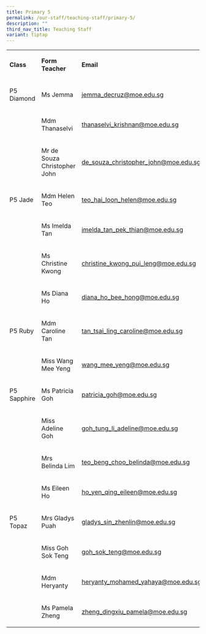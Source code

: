 ```yaml
---
title: Primary 5
permalink: /our-staff/teaching-staff/primary-5/
description: ""
third_nav_title: Teaching Staff
variant: tiptap
---
```

<table style="minWidth: 75px">
<colgroup>
<col>
<col>
<col>
</colgroup>
<tbody>
<tr>
<td rowspan="1" colspan="1">
<p><strong>Class</strong>
</p>
</td>
<td rowspan="1" colspan="1">
<p><strong>Form Teacher</strong>
</p>
</td>
<td rowspan="1" colspan="1">
<p><strong>Email</strong>
</p>
</td>
</tr>
<tr>
<td rowspan="1" colspan="1">
<p>P5 Diamond</p>
</td>
<td rowspan="1" colspan="1">
<p>Ms Jemma</p>
</td>
<td rowspan="1" colspan="1">
<p><a href="jemma_decruz@moe.edu.sg" rel="noopener nofollow" target="_blank">jemma_decruz@moe.edu.sg</a>
</p>
</td>
</tr>
<tr>
<td rowspan="1" colspan="1">
<p></p>
</td>
<td rowspan="1" colspan="1">
<p>Mdm Thanaselvi</p>
</td>
<td rowspan="1" colspan="1">
<p><a href="thanaselvi_krishnan@moe.edu.sg" rel="noopener nofollow" target="_blank">thanaselvi_krishnan@moe.edu.sg</a>
</p>
</td>
</tr>
<tr>
<td rowspan="1" colspan="1">
<p></p>
</td>
<td rowspan="1" colspan="1">
<p>Mr de Souza Christopher John</p>
</td>
<td rowspan="1" colspan="1">
<p><a href="de_souza_christopher_john@moe.edu.sg" rel="noopener nofollow" target="_blank">de_souza_christopher_john@moe.edu.sg</a>
</p>
</td>
</tr>
<tr>
<td rowspan="1" colspan="1">
<p>P5 Jade</p>
</td>
<td rowspan="1" colspan="1">
<p>Mdm Helen Teo</p>
</td>
<td rowspan="1" colspan="1">
<p><a href="teo_hai_loon_helen@moe.edu.sg" rel="noopener nofollow" target="_blank">teo_hai_loon_helen@moe.edu.sg</a>
</p>
</td>
</tr>
<tr>
<td rowspan="1" colspan="1">
<p></p>
</td>
<td rowspan="1" colspan="1">
<p>Ms Imelda Tan</p>
</td>
<td rowspan="1" colspan="1">
<p><a href="imelda_tan_pek_thian@moe.edu.sg" rel="noopener nofollow" target="_blank">imelda_tan_pek_thian@moe.edu.sg</a>
</p>
</td>
</tr>
<tr>
<td rowspan="1" colspan="1">
<p></p>
</td>
<td rowspan="1" colspan="1">
<p>Ms Christine Kwong</p>
</td>
<td rowspan="1" colspan="1">
<p><a href="christine_kwong_pui_leng@moe.edu.sg" rel="noopener nofollow" target="_blank">christine_kwong_pui_leng@moe.edu.sg</a>
</p>
</td>
</tr>
<tr>
<td rowspan="1" colspan="1">
<p></p>
</td>
<td rowspan="1" colspan="1">
<p>Ms Diana Ho</p>
</td>
<td rowspan="1" colspan="1">
<p><a href="diana_ho_bee_hong@moe.edu.sg" rel="noopener nofollow" target="_blank">diana_ho_bee_hong@moe.edu.sg</a>
</p>
</td>
</tr>
<tr>
<td rowspan="1" colspan="1">
<p>P5 Ruby</p>
</td>
<td rowspan="1" colspan="1">
<p>Mdm Caroline Tan</p>
</td>
<td rowspan="1" colspan="1">
<p><a href="tan_tsai_ling_caroline@moe.edu.sg" rel="noopener nofollow" target="_blank">tan_tsai_ling_caroline@moe.edu.sg</a>
</p>
</td>
</tr>
<tr>
<td rowspan="1" colspan="1">
<p></p>
</td>
<td rowspan="1" colspan="1">
<p>Miss Wang Mee Yeng</p>
</td>
<td rowspan="1" colspan="1">
<p><a href="wang_mee_yeng@moe.edu.sg" rel="noopener nofollow" target="_blank">wang_mee_yeng@moe.edu.sg</a>
</p>
</td>
</tr>
<tr>
<td rowspan="1" colspan="1">
<p>P5 Sapphire</p>
</td>
<td rowspan="1" colspan="1">
<p>Ms Patricia Goh</p>
</td>
<td rowspan="1" colspan="1">
<p><a href="patricia_goh@moe.edu.sg" rel="noopener nofollow" target="_blank">patricia_goh@moe.edu.sg</a>
</p>
</td>
</tr>
<tr>
<td rowspan="1" colspan="1">
<p></p>
</td>
<td rowspan="1" colspan="1">
<p>Miss Adeline Goh</p>
</td>
<td rowspan="1" colspan="1">
<p><a href="goh_tung_li_adeline@moe.edu.sg" rel="noopener nofollow" target="_blank">goh_tung_li_adeline@moe.edu.sg</a>
</p>
</td>
</tr>
<tr>
<td rowspan="1" colspan="1">
<p></p>
</td>
<td rowspan="1" colspan="1">
<p>Mrs Belinda Lim</p>
</td>
<td rowspan="1" colspan="1">
<p><a href="teo_beng_choo_belinda@moe.edu.sg" rel="noopener nofollow" target="_blank">teo_beng_choo_belinda@moe.edu.sg</a>
</p>
</td>
</tr>
<tr>
<td rowspan="1" colspan="1">
<p></p>
</td>
<td rowspan="1" colspan="1">
<p>Ms Eileen Ho</p>
</td>
<td rowspan="1" colspan="1">
<p><a href="ho_yen_qing_eileen@moe.edu.sg" rel="noopener nofollow" target="_blank">ho_yen_qing_eileen@moe.edu.sg</a>
</p>
</td>
</tr>
<tr>
<td rowspan="1" colspan="1">
<p>P5 Topaz</p>
</td>
<td rowspan="1" colspan="1">
<p>Mrs Gladys Puah</p>
</td>
<td rowspan="1" colspan="1">
<p><a href="gladys_sin_zhenlin@moe.edu.sg" rel="noopener nofollow" target="_blank">gladys_sin_zhenlin@moe.edu.sg</a>
</p>
</td>
</tr>
<tr>
<td rowspan="1" colspan="1">
<p></p>
</td>
<td rowspan="1" colspan="1">
<p>Miss Goh Sok Teng</p>
</td>
<td rowspan="1" colspan="1">
<p><a href="goh_sok_teng@moe.edu.sg" rel="noopener nofollow" target="_blank">goh_sok_teng@moe.edu.sg</a>
</p>
</td>
</tr>
<tr>
<td rowspan="1" colspan="1">
<p></p>
</td>
<td rowspan="1" colspan="1">
<p>Mdm Heryanty</p>
</td>
<td rowspan="1" colspan="1">
<p><a href="heryanty_mohamed_yahaya@moe.edu.sg" rel="noopener nofollow" target="_blank">heryanty_mohamed_yahaya@moe.edu.sg</a>
</p>
</td>
</tr>
<tr>
<td rowspan="1" colspan="1">
<p></p>
</td>
<td rowspan="1" colspan="1">
<p>Ms Pamela Zheng</p>
</td>
<td rowspan="1" colspan="1">
<p><a href="zheng_dingxiu_pamela@moe.edu.sg" rel="noopener nofollow" target="_blank">zheng_dingxiu_pamela@moe.edu.sg</a>
</p>
</td>
</tr>
</tbody>
</table>
<p></p>